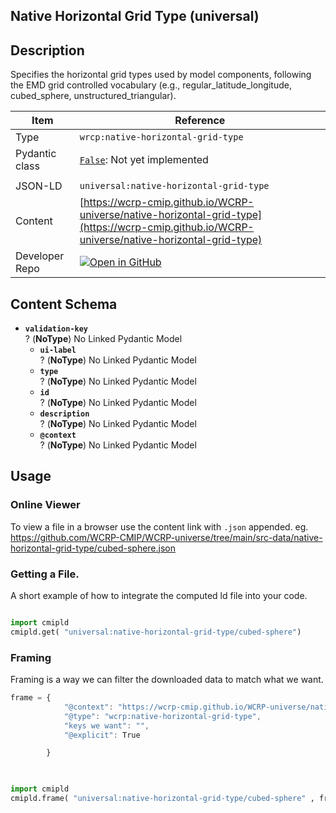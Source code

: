

<section id="description">

# Native Horizontal Grid Type  (universal)

## Description
Specifies the horizontal grid types used by model components, following the EMD grid controlled vocabulary (e.g., regular_latitude_longitude, cubed_sphere, unstructured_triangular).


</section>



<section id="info">


| Item | Reference |
| --- | --- |
| Type | `wrcp:native-horizontal-grid-type` |
| Pydantic class | [`False`](https://github.com/ESGF/esgf-vocab/blob/main/src/esgvoc/api/data_descriptors/False.py):  Not yet implemented |
| | |
| JSON-LD | `universal:native-horizontal-grid-type` |
| Content | [https://wcrp-cmip.github.io/WCRP-universe/native-horizontal-grid-type](https://wcrp-cmip.github.io/WCRP-universe/native-horizontal-grid-type) |
| Developer Repo | [![Open in GitHub](https://img.shields.io/badge/Open-GitHub-blue?logo=github&style=flat-square)](https://github.com/WCRP-CMIP/WCRP-universe/tree/main/src-data/native-horizontal-grid-type) |


</section>
    
<section id="schema">

## Content Schema

- **`validation-key`**  
  ? (**NoType**)
  No Linked Pydantic Model 
  - **`ui-label`**  
  ? (**NoType**)
  No Linked Pydantic Model 
  - **`type`**  
  ? (**NoType**)
  No Linked Pydantic Model 
  - **`id`**  
  ? (**NoType**)
  No Linked Pydantic Model 
  - **`description`**  
  ? (**NoType**)
  No Linked Pydantic Model 
  - **`@context`**  
  ? (**NoType**)
  No Linked Pydantic Model 
  




</section>   

<section id="usage">

## Usage

### Online Viewer 
To view a file in a browser use the content link with `.json` appended. eg. https://github.com/WCRP-CMIP/WCRP-universe/tree/main/src-data/native-horizontal-grid-type/cubed-sphere.json

### Getting a File. 

A short example of how to integrate the computed ld file into your code. 

```python

import cmipld
cmipld.get( "universal:native-horizontal-grid-type/cubed-sphere")

```

### Framing
Framing is a way we can filter the downloaded data to match what we want. 
```js
frame = {
            "@context": "https://wcrp-cmip.github.io/WCRP-universe/native-horizontal-grid-type/_context_",
            "@type": "wcrp:native-horizontal-grid-type",
            "keys we want": "",
            "@explicit": True

        }
        
```

```python

import cmipld
cmipld.frame( "universal:native-horizontal-grid-type/cubed-sphere" , frame)

```
</section>

    